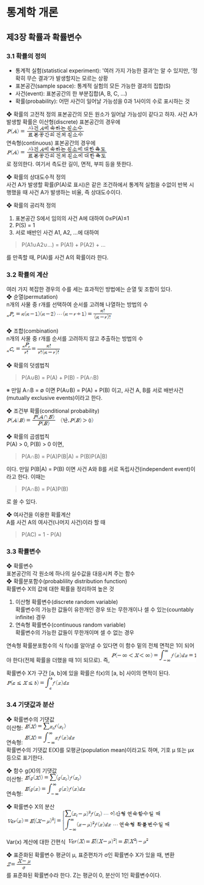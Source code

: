 ﻿# 통계학 개론

## 제3장 확률과 확률변수

### 3.1 확률의 정의
- 통계적 실험(statistical experiment): '여러 가지 가능한 결과‘는 알 수 있지만, ’정확히 무슨 결과‘가 발생할지는 모르는 상황
- 표본공간(sample space): 통계적 실험의 모든 가능한 결과의 집합(S)
- 사건(event): 표본공간의 한 부분집합(A, B, C, …)
- 확률(probability): 어떤 사건이 일어날 가능성을 0과 1사이의 수로 표시하는 것

❖ 확률의 고전적 정의
표본공간의 모든 원소가 일어날 가능성이 같다고 하자. 사건 A가 발생할 확률은 이산형(discrete) 표본공간의 경우에  
<img src="./img/Ch3-1.png">  
연속형(continuous) 표본공간의 경우에  
<img src="./img/Ch3-2.png">  
로 정의한다. 여기서 측도란 길이, 면적, 부피 등을 뜻한다.

❖ 확률의 상대도수적 정의  
사건 A가 발생할 확률(P(A)로 표시)은 같은 조건하에서 통계적 실험을 수없이 반복 시행했을 때 사건 A가 발생하는 비율, 즉 상대도수이다.

❖ 확률의 공리적 정의  
1. 표본공간 S에서 임의의 사건 A에 대하여 0≤P(A)≤1
2. P(S) = 1
3. 서로 배반인 사건 A1, A2, …에 대하여

> P(A1∪A2∪…) = P(A1) + P(A2) + …  

를 만족할 때, P(A)를 사건 A의 확률이라 한다.

### 3.2 확률의 계산
여러 가지 복잡한 경우의 수를 세는 효과적인 방법에는 순열 및 조합이 있다.  
❖ 순열(permutation)  
n개의 사물 중 r개를 선택하여 순서를 고려해 나열하는 방법의 수  
<img src="./img/Ch3-3.png">
 
❖ 조합(combination)  
n개의 사물 중 r개를 순서를 고려하지 않고 추출하는 방법의 수  
<img src="./img/Ch3-4.png">
 
❖ 확률의 덧셈법칙  
> P(A∪B) = P(A) + P(B) - P(A∩B)

※ 만일 A∩B = ∅ 이면 P(A∪B) = P(A) + P(B) 이고, 사건 A, B를 서로 배반사건(mutually exclusive events)이라고 한다.

❖ 조건부 확률(conditional probability)  
<img src="./img/Ch3-5.png">

❖ 확률의 곱셈법칙  
P(A) > 0, P(B) > 0 이면,

> P(A∩B) = P(A)P(B|A) = P(B)P(A|B)

이다. 만일 P(B|A) = P(B) 이면 사건 A와 B를 서로 독립사건(independent event)이라고 한다. 이때는

> P(A∩B) = P(A)P(B)

로 쓸 수 있다.

❖ 여사건을 이용한 확률계산  
A를 사건 A의 여사건(나머지 사건)이라 할 때  
> P(AC) = 1 - P(A)

### 3.3 확률변수
❖ 확률변수  
표본공간의 각 원소에 하나의 실수값을 대응시켜 주는 함수  
❖ 확률분포함수(probablility distribution function)  
확률변수 X의 값에 대한 확률을 정리하여 높은 것  
1) 이산형 확률변수(discrete random variable)  
확률변수의 가능한 값들이 유한개인 경우 또는 무한개이나 셀 수 있는(countably infinite) 경우  
2) 연속형 확률변수(continuous random variable)  
확률변수의 가능한 값들이 무한개이며 셀 수 없는 경우  

연속형 확률분포함수의 식 f(x)를 알아낼 수 있다면 이 함수 밑의 전체 면적은 1이 되어야 한다(전체 확률을 더했을 때 1이 되므로).
즉, <img src="./img/Ch3-6.png">  

확률변수 X가 구간 [a, b]에 있을 확률은 f(x)의 [a, b] 사이의 면적이 된다.  
<img src="./img/Ch3-7.png">  


### 3.4 기댓값과 분산
❖ 확률변수의 기댓값  
이산형: <img src="./img/Ch3-8.png">  
연속형: <img src="./img/Ch3-9.png">  
확률변수의 기댓값 E(X)를 모평균(population mean)이라고도 하며, 기호 μ 또는 μx 등으로 표기한다.

❖ 함수 g(X)의 기댓값  
이산형: <img src="./img/Ch3-10.png">  
연속형: <img src="./img/Ch3-11.png">  

❖ 확률변수 X의 분산  
<img src="./img/Ch3-12.png">  
 
Var(x) 계산에 대한 간편식
<img src="./img/Ch3-13.png">  
 
❖ 표준화된 확률변수
평균이 μ, 표준편차가 σ인 확률변수 X가 있을 때, 변환
<img src="./img/Ch3-14.png">  
를 표준화된 확률변수라 한다. Z는 평균이 0, 분산이 1인 확률변수이다.
